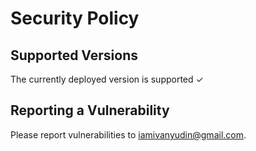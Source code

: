 # Security Policy

## Supported Versions

The currently deployed version is supported ✓

## Reporting a Vulnerability

Please report vulnerabilities to iamivanyudin@gmail.com.
